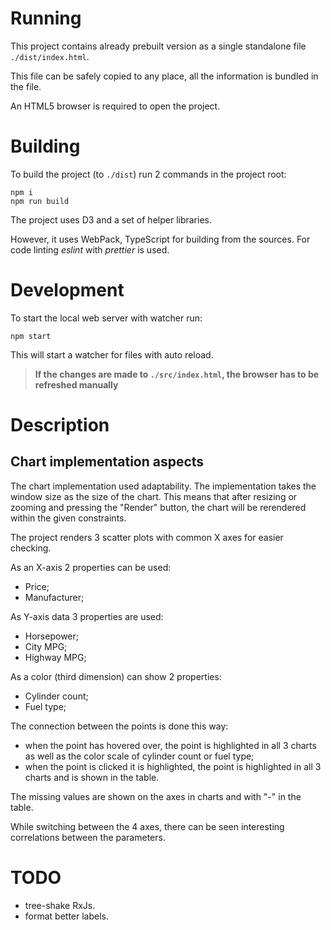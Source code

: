 # Running

This project contains already prebuilt version as a single standalone file `./dist/index.html`.

This file can be safely copied to any place, all the information is bundled in the file.

An HTML5 browser is required to open the project.

# Building

To build the project (to `./dist`) run 2 commands in the project root:
```shell
npm i
npm run build
```

The project uses D3 and a set of helper libraries.

However, it uses WebPack, TypeScript for building from the sources. For code linting _eslint_ with _prettier_ is used.

# Development

To start the local web server with watcher run:
```shell
npm start
```
This will start a watcher for files with auto reload.
> **If the changes are made to `./src/index.html`, the browser has to be refreshed manually**

# Description



## Chart implementation aspects

The chart implementation used adaptability. The implementation takes the window size as the size of the chart. This means that after resizing or zooming and pressing the "Render" button, the chart will be rerendered within the given constraints.

The project renders 3 scatter plots with common X axes for easier checking.

As an X-axis 2 properties can be used:
- Price;
- Manufacturer;

As Y-axis data 3 properties are used:
- Horsepower;
- City MPG;
- Highway MPG;

As a color (third dimension) can show 2 properties:
- Cylinder count;
- Fuel type;

The connection between the points is done this way:
- when the point has hovered over, the point is highlighted in all 3 charts as well as the color scale of cylinder count or fuel type;
- when the point is clicked it is highlighted, the point is highlighted in all 3 charts and is shown in the table.

The missing values are shown on the axes in charts and with "-" in the table.

While switching between the 4 axes, there can be seen interesting correlations between the parameters.

# TODO
- tree-shake RxJs.
- format better labels.
